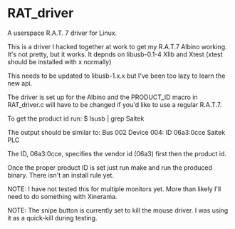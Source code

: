 RAT_driver
==========

A userspace R.A.T. 7 driver for Linux.

This is a driver I hacked together at work to get my R.A.T.7 Albino working.  It's not pretty, but it works.
It depnds on libusb-0.1-4 Xlib and Xtest (xtest should be installed with x normally)

This needs to be updated to libusb-1.x.x but I've been too lazy to learn the new api.

The driver is set up for the Albino and the PRODUCT_ID macro in RAT_driver.c will have to be changed if you'd like to use a regular R.A.T.7.

To get the product id run:
 $ lsusb | grep Saitek

The output should be similar to:
 Bus 002 Device 004: ID 06a3:0cce Saitek PLC

The ID, 06a3:0cce, specifies the vendor id (06a3) first then the product id.

Once the proper product ID is set just run make and run the produced binary.  There isn't an install rule yet.

NOTE: I have not tested this for multiple monitors yet.  More than likely I'll need to do something with Xinerama.

NOTE: The snipe button is currently set to kill the mouse driver.  I was using it as a quick-kill during testing.
